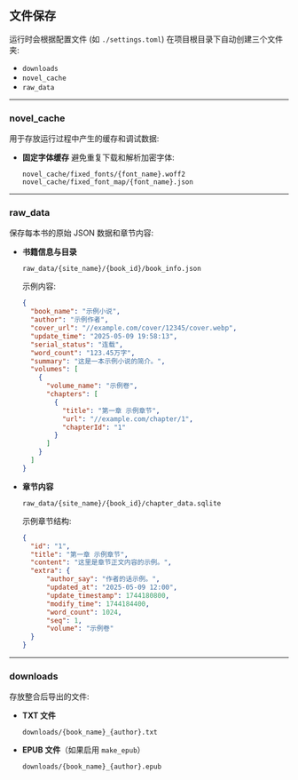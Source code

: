 ## 文件保存

运行时会根据配置文件 (如 `./settings.toml`) 在项目根目录下自动创建三个文件夹:

- `downloads`
- `novel_cache`
- `raw_data`

---

### novel_cache

用于存放运行过程中产生的缓存和调试数据:

- **固定字体缓存** 避免重复下载和解析加密字体:

  ```text
  novel_cache/fixed_fonts/{font_name}.woff2
  novel_cache/fixed_font_map/{font_name}.json
  ```

---

### raw_data

保存每本书的原始 JSON 数据和章节内容:

- **书籍信息与目录**

  ```text
  raw_data/{site_name}/{book_id}/book_info.json
  ```

  示例内容:

  ```json
  {
    "book_name": "示例小说",
    "author": "示例作者",
    "cover_url": "//example.com/cover/12345/cover.webp",
    "update_time": "2025-05-09 19:58:13",
    "serial_status": "连载",
    "word_count": "123.45万字",
    "summary": "这是一本示例小说的简介。",
    "volumes": [
      {
        "volume_name": "示例卷",
        "chapters": [
          {
            "title": "第一章 示例章节",
            "url": "//example.com/chapter/1",
            "chapterId": "1"
          }
        ]
      }
    ]
  }
  ```

- **章节内容**

  ```text
  raw_data/{site_name}/{book_id}/chapter_data.sqlite
  ```

  示例章节结构:

  ```json
  {
    "id": "1",
    "title": "第一章 示例章节",
    "content": "这里是章节正文内容的示例。",
    "extra": {
        "author_say": "作者的话示例。",
        "updated_at": "2025-05-09 12:00",
        "update_timestamp": 1744180800,
        "modify_time": 1744184400,
        "word_count": 1024,
        "seq": 1,
        "volume": "示例卷"
    }
  }
  ```

---

### downloads

存放整合后导出的文件:

- **TXT 文件**

  ```text
  downloads/{book_name}_{author}.txt
  ```

- **EPUB 文件**（如果启用 `make_epub`）

  ```text
  downloads/{book_name}_{author}.epub
  ```
